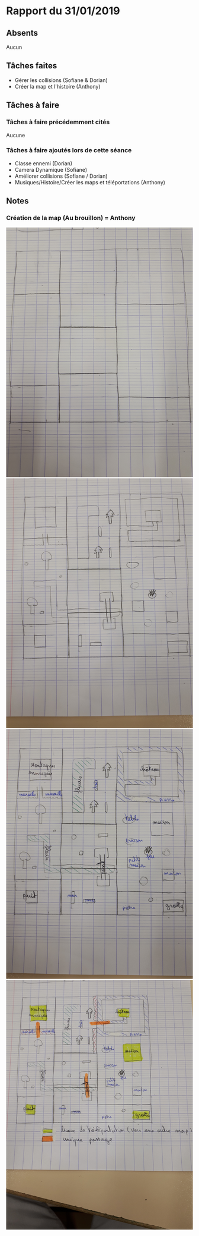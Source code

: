 # Rapport du 31/01/2019
## Absents
Aucun
## Tâches faites
- Gérer les collisions (Sofiane & Dorian)
- Créer la map et l'histoire (Anthony)
## Tâches à faire
### Tâches à faire précédemment cités
Aucune
### Tâches à faire ajoutés lors de cette séance
- Classe ennemi (Dorian)
- Camera Dynamique (Sofiane)
- Améliorer collisions (Sofiane / Dorian)
- Musiques/Histoire/Créer les maps et téléportations (Anthony)
## Notes
### Création de la map (Au brouillon) = Anthony
![img](https://github.com/ProjetIsn2019/Rapports/blob/master/images/1548944645-20190131-143927.jpg?raw=true)
![img](https://github.com/ProjetIsn2019/Rapports/blob/master/images/1548944645-20190131-145628.jpg?raw=true)
![img](https://github.com/ProjetIsn2019/Rapports/blob/master/images/1548944646-20190131-150343.jpg?raw=true)
![img](https://github.com/ProjetIsn2019/Rapports/blob/master/images/1548944648-20190131-151302.jpg?raw=true)
